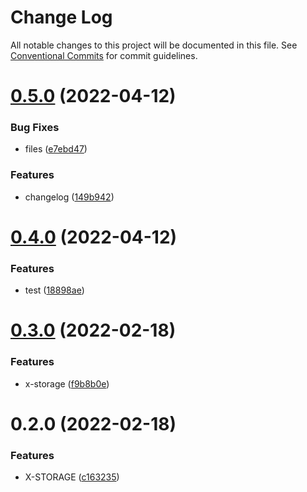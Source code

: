 # Change Log

All notable changes to this project will be documented in this file. See [Conventional Commits](https://conventionalcommits.org) for commit guidelines.

# [0.5.0](https://github.com/Venusjason/sprite-components/compare/@a-sprite/x-storage@0.4.0...@a-sprite/x-storage@0.5.0) (2022-04-12)

### Bug Fixes

- files ([e7ebd47](https://github.com/Venusjason/sprite-components/commit/e7ebd473d30fae6174af886b1008d600f7bd241a))

### Features

- changelog ([149b942](https://github.com/Venusjason/sprite-components/commit/149b9424a790ca5cb92e5ef3ea7b6cfc2927be31))

# [0.4.0](https://github.com/Venusjason/sprite-components/compare/@a-sprite/x-storage@0.3.0...@a-sprite/x-storage@0.4.0) (2022-04-12)

### Features

- test ([18898ae](https://github.com/Venusjason/sprite-components/commit/18898aeba6a9f351c25a8c196a6f31852c54e813))

# [0.3.0](https://github.com/Venusjason/sprite-components/compare/@a-sprite/x-storage@0.2.0...@a-sprite/x-storage@0.3.0) (2022-02-18)

### Features

- x-storage ([f9b8b0e](https://github.com/Venusjason/sprite-components/commit/f9b8b0e6f3483d6149018e7def013c5f9475d3da))

# 0.2.0 (2022-02-18)

### Features

- X-STORAGE ([c163235](https://github.com/Venusjason/sprite-components/commit/c1632354ab2ee6c34b74f69f86f32e898aed5142))
